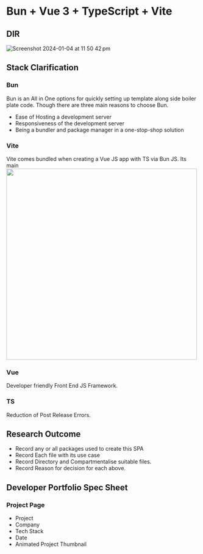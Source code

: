 # Bun + Vue 3 + TypeScript + Vite

## DIR
![Screenshot 2024-01-04 at 11 50 42 pm](https://github.com/dharnil/dharnil-portfolio/assets/116938206/11a391bb-ba9b-432c-94cc-686f32219a22)

## Stack Clarification
### Bun
Bun is an All in One options for quickly setting up template along side boiler plate code. Though there are three main reasons to choose Bun.
- Ease of Hosting a development server
- Responsiveness of the development server
- Being a bundler and package manager in a one-stop-shop solution

### Vite
Vite comes bundled when creating a Vue JS app with TS via Bun JS. Its main 
<img src="https://github.com/dharnil/dharnil-portfolio/assets/116938206/8c168a68-29e4-4a7f-bc88-a5b8d5334e67" width="500" />

### Vue
Developer friendly Front End JS Framework.

### TS
Reduction of Post Release Errors.

## Research Outcome
 - Record any or all packages used to create this SPA
 - Record Each file with its use case
 - Record Directory and Compartmentalise suitable files.
 - Record Reason for decision for each above.

## Developer Portfolio Spec Sheet
### Project Page
 - Project
 - Company
 - Tech Stack
 - Date
 - Animated Project Thumbnail

